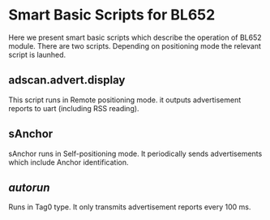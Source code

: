 # Smart Basic Scripts for BL652

Here we present smart basic scripts which describe the operation of BL652 module. There are two scripts. Depending on positioning mode the relevant script is launhed.

## adscan.advert.display

This script runs in Remote positioning mode. it outputs advertisement reports to uart (including RSS reading).

## sAnchor

sAnchor runs in Self-positioning mode. It periodically sends advertisements which include Anchor identification.

## $autorun$

Runs in Tag0 type. It only transmits advertisement reports every 100 ms.